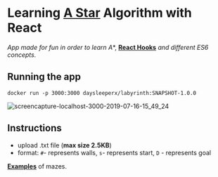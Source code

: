 # Learning [A Star](https://www.redblobgames.com/pathfinding/a-star/introduction.html) Algorithm with React

*App made for fun in order to learn A**, [**React Hooks**](https://reactjs.org/docs/hooks-intro.html) *and different ES6 concepts.*

## Running the app
```
docker run -p 3000:3000 daysleeperx/labyrinth:SNAPSHOT-1.0.0
```
![screencapture-localhost-3000-2019-07-16-15_49_24](https://user-images.githubusercontent.com/25648700/61295744-6d047680-a7e1-11e9-9e95-5c2496ae1193.png)

## Instructions
- upload .txt file (**max size 2.5KB**)
- format: `#`- represents walls, `s`- represents start, `D` - represents goal

[**Examples**](https://github.com/daysleeperx/Learning-A-Star-with-React/tree/master/src/resources) of mazes.


